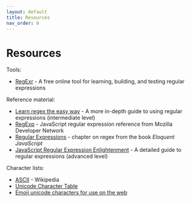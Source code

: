 ```yaml
---
layout: default
title: Resources
nav_order: 9
---
```

# Resources

Tools:

* [RegExr](https://regexr.com/) - A free online tool for learning, building, and testing regular expressions

Reference material:

* [Learn regex the easy way](https://github.com/ziishaned/learn-regex) - A more in-depth guide to using regular expressions (intermediate level)
* [RegExp](https://developer.mozilla.org/en-US/docs/Web/JavaScript/Reference/Global_Objects/RegExp) - JavaScript regular expression reference from Mozilla Developer Network
* [Regular Expressions](https://eloquentjavascript.net/09_regexp.html) - chapter on regex from the book _Eloquent JavaScript_
* [JavaScript Regular Expression Enlightenment](http://codylindley.com/techpro/2013_05_14__javascript-regular-expression-/) - A detailed guide to regular expressions (advanced level)

Character lists:

* [ASCII](https://en.wikipedia.org/wiki/ASCII#Character_set) - Wikipedia
* [Unicode Character Table](https://unicode-table.com/en/)
* [Emoji unicode characters for use on the web](https://apps.timwhitlock.info/emoji/tables/unicode)
